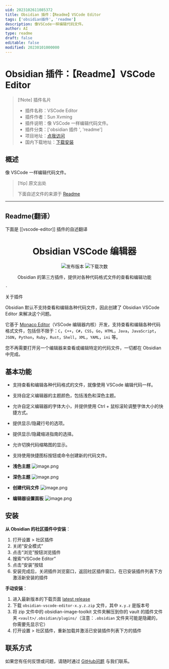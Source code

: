 ```yaml
---
uid: 2023102611085372
title: Obsidian 插件：【Readme】VSCode Editor
tags: ['obsidian插件', 'readme']
description: 像VSCode一样编辑代码文件。
author: AI
type: readme
draft: false
editable: false
modified: 20230101000000
---
```


# Obsidian 插件：【Readme】VSCode Editor

> [!Note] 插件名片
> - 插件名称：VSCode Editor
> - 插件作者：Sun Xvming
> - 插件说明：像 VSCode 一样编辑代码文件。
> - 插件分类：['obsidian 插件 ', 'readme']
> - 项目地址：[点我访问](https://github.com/sunxvming/obsidian-vscode-editor)
> - 国内下载地址：[下载安装](https://pkmer.cn/products/plugin/pluginMarket/?vscode-editor)

## 概述

像 VSCode 一样编辑代码文件。

> [!tip] 原文出处
>
>下面自述文件的来源于 [Readme](https://ghproxy.net/https://raw.githubusercontent.com/sunxvming/obsidian-vscode-editor/main/README.md)
>

---

## Readme(翻译）

下面是 [[vscode-editor]] 插件的自述翻译

<h1 align="center">Obsidian VSCode 编辑器</h1>

<p align="center">
    <img alt="发布版本" src="https://img.shields.io/github/v/release/sunxvming/obsidian-vscode-editor?style=for-the-badge">
    <img alt="下载次数" src="https://img.shields.io/github/downloads/sunxvming/obsidian-vscode-editor/total?style=for-the-badge">
</p>

<p align="center">
    <span>Obsidian 的第三方插件，提供对各种代码格式文件的查看和编辑功能</span>
    <br/>

    ·
    
</p>
关于插件

Obsidian 默认不支持查看和编辑各种代码文件，因此创建了 Obsidian VSCode Editor 来解决这个问题。

它基于 [Monaco Editor](https://microsoft.github.io/monaco-editor/)（VSCode 编辑器内核）开发，支持查看和编辑各种代码格式文件，包括但不限于：`C`，`C++`，`C#`，`CSS`，`Go`，`HTML`，`Java`，`JavaScript`，`JSON`，`Python`，`Ruby`，`Rust`，`Shell`，`XML`，`YAML`，`ini` 等。

您不再需要打开另一个编辑器来查看或编辑特定的代码文件，一切都在 Obsidian 中完成。

## 基本功能

- 支持查看和编辑各种代码格式的文件，就像使用 VSCode 编辑代码一样。
- 支持自定义编辑器的主题颜色，包括浅色和深色主题。
- 允许自定义编辑器的字体大小，并提供使用 Ctrl + 鼠标滚轮调整字体大小的快捷方式。
- 提供显示/隐藏行号的选项。
- 提供显示/隐藏缩进指南的选择。
- 允许切换代码缩略图的显示。
- 支持使用快捷图标按钮或命令创建新的代码文件。
- **浅色主题**
![image.png](https://sxm-upload.oss-cn-beijing.aliyuncs.com/imgs/20230921184929.png)

- **深色主题**
![image.png](https://sxm-upload.oss-cn-beijing.aliyuncs.com/imgs/20230921184840.png)


- **创建代码文件**
![image.png](https://sxm-upload.oss-cn-beijing.aliyuncs.com/imgs/20230921185107.png)

- **编辑器设置面板**
![image.png](https://sxm-upload.oss-cn-beijing.aliyuncs.com/imgs/20230921190801.png)

## 安装

**从 Obsidian 的社区插件中安装**：

1. 打开设置 > 社区插件
2. 关闭“安全模式”
3. 点击“浏览”按钮浏览插件
4. 搜索“VSCode Editor”
5. 点击“安装”按钮
6. 安装完成后，关闭插件浏览窗口，返回社区插件窗口，在已安装插件列表下方激活新安装的插件

**手动安装**：

1. 进入最新版本的下载页面 [latest release](https://github.com/sunxvming/obsidian-vscode-editor/releases/latest)
2. 下载 `obsidian-vscode-editor-x.y.z.zip` 文件，其中 `x.y.z` 是版本号
3. 将 zip 文件中的 obsidian-image-toolkit 文件夹解压到你的 vault 的插件文件夹 `<vault>/.obsidian/plugins/`（注意：`.obsidian` 文件夹可能是隐藏的，你需要先显示它）
4. 打开设置 > 社区插件，重新加载并激活已安装插件列表下方的插件

## 联系方式

如果您有任何反馈或问题，请随时通过 [GitHub问题](https://github.com/sunxvming/obsidian-vscode-editor/issues) 与我们联系。
